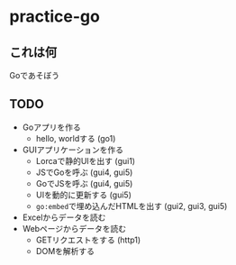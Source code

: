 # practice-go

## これは何

Goであそぼう

## TODO

- Goアプリを作る
    - hello, worldする (go1)
- GUIアプリケーションを作る
    - Lorcaで静的UIを出す (gui1)
    - JSでGoを呼ぶ (gui4, gui5)
    - GoでJSを呼ぶ (gui4, gui5)
    - UIを動的に更新する (gui5)
    - `go:embed`で埋め込んだHTMLを出す (gui2, gui3, gui5)
- Excelからデータを読む
- Webページからデータを読む
    - GETリクエストをする (http1)
    - DOMを解析する
